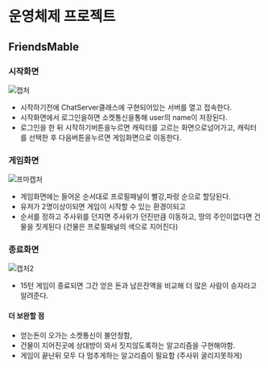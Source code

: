 # 운영체제 프로젝트
## FriendsMable

### 시작화면
![캡처](https://user-images.githubusercontent.com/53805103/63292548-e0c60180-c300-11e9-8c89-44adce00b844.PNG)
* 시작하기전에 ChatServer클래스에 구현되어있는 서버를 열고 접속한다.
* 시작화면에서 로그인을하면 소켓통신을통해 user의 name이 저장된다.
* 로그인을 한 뒤 시작하기버튼을누르면 캐릭터를 고르는 화면으로넘어가고, 캐릭터를 선택한 후 다음버튼을누르면 게임화면으로 이동한다.

### 게임화면 
![프마캡처](https://user-images.githubusercontent.com/53805103/63292179-0d2d4e00-c300-11e9-9ea6-d6a48079e589.PNG)

* 게임화면에는 들어온 순서대로 프로필패널이 빨강,파랑 순으로 할당된다.
* 유저가 2명이상이되면 게임이 시작할 수 있는 환경이되고
* 순서를 정하고 주사위를 던지면 주사위가 던진만큼 이동하고, 땅의 주인이없다면 건물을 짓게된다 (건물은 프로필패널의 색으로 지어진다)

### 종료화면 
![캡처2](https://user-images.githubusercontent.com/53805103/63292501-c429c980-c300-11e9-8fc0-bf809f8ce46f.PNG)

* 15턴 게임이 종료되면 그간 얻은 돈과 남은잔액을 비교해 더 많은 사람이 승자라고 알려준다. 

#### 더 보완할 점
 * 얻는돈이 오가는 소켓통신이 불안정함,
 * 건물이 지어진곳에 상대방이 와서 짓지않도록하는 알고리즘을 구현해야함.
 * 게임이 끝난뒤 모두 다 멈추게하는 알고리즘이 필요함 (주사위 굴리지못하게)
